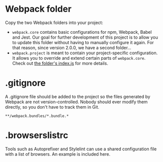 # Webpack folder

Copy the two Webpack folders into your project:

- `webpack.core` contains basic configurations for npm, Webpack, Babel and Jest. Our goal for further development of this project is to allow you to update this folder without having to manually configure it again. For that reason, since version 2.0.0, we have a second folder...
- `webpack.project` is meant to contain your project-specific configuration. It allows you to override and extend certain parts of `webpack.core`. Check out [the folder's index.js](./webpack.project/index.js) for more details.

# .gitignore

A .gitignore file should be added to the project so the files generated by Webpack are not version-controlled. Nobody should ever modify them directly, so you don't have to track them in Git.

```
**/webpack.bundles/*.bundle.*
```

# .browserslistrc

Tools such as Autoprefixer and Stylelint can use a shared configuration file with a list of browsers. An example is included here.
